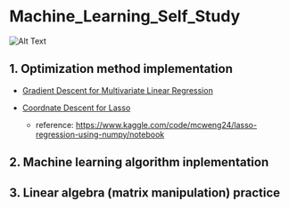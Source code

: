 # Machine_Learning_Self_Study

![Alt Text](https://miro.medium.com/max/1400/1*KujUJuDRV-4XUKZF4UDiPg.gif)

## 1. Optimization method implementation 
  * [Gradient Descent for Multivariate Linear Regression](https://github.com/098765d/Machine_Learning_Self_Study/blob/main/gradient_descent.ipynb)
  
  * [Coordnate Descent for Lasso](https://github.com/098765d/Machine_Learning_Self_Study/blob/main/Coordinate_Descent.ipynb)
    * reference: https://www.kaggle.com/code/mcweng24/lasso-regression-using-numpy/notebook
## 2. Machine learning algorithm inplementation
## 3. Linear algebra (matrix manipulation) practice

  
